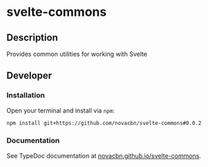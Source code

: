 # svelte-commons

## Description

Provides common utilities for working with Svelte

## Developer

### Installation

Open your terminal and install via `npm`:

```sh
npm install git+https://github.com/novacbn/svelte-commons#0.0.2
```

### Documentation

See TypeDoc documentation at [novacbn.github.io/svelte-commons](https://novacbn.github.io/svelte-commons).
